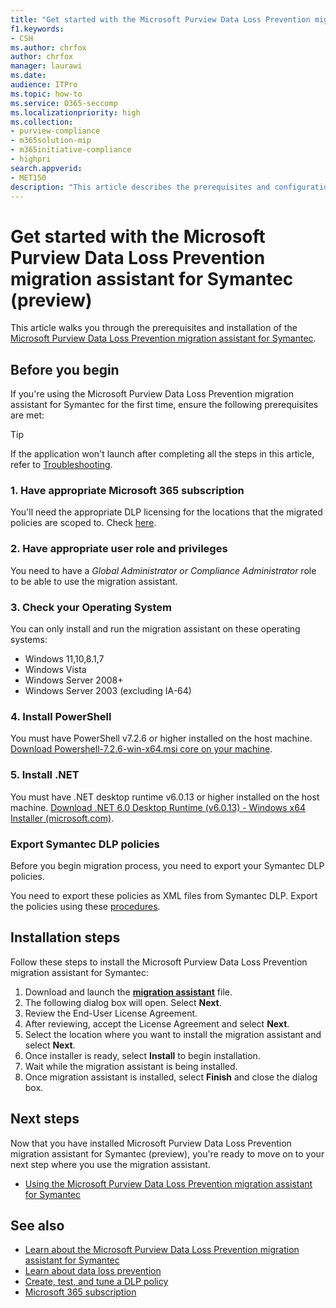 ```yaml
---
title: "Get started with the Microsoft Purview Data Loss Prevention migration assistant for Symantec"
f1.keywords:
- CSH
ms.author: chrfox
author: chrfox
manager: laurawi
ms.date:
audience: ITPro
ms.topic: how-to
ms.service: O365-seccomp
ms.localizationpriority: high
ms.collection: 
- purview-compliance
- m365solution-mip
- m365initiative-compliance
- highpri
search.appverid: 
- MET150
description: "This article describes the prerequisites and configuration of the Microsoft Purview Data Loss Prevention migration assistant for Symantec."
---
```


# Get started with the Microsoft Purview Data Loss Prevention migration assistant for Symantec (preview)

This article walks you through the prerequisites and installation of the [Microsoft Purview Data Loss Prevention migration assistant for Symantec](dlp-migration-assistant-for-symantec-learn.md).

## Before you begin

If you're using the Microsoft Purview Data Loss Prevention migration assistant for Symantec for the first time, ensure the following prerequisites are met:

> [!TIP]
> If the application won't launch after completing all the steps in this article, refer to [Troubleshooting](dlp-migration-assistant-for-symantec-use.md#troubleshooting).

### 1. Have appropriate Microsoft 365 subscription

You'll need the appropriate DLP licensing for the locations that the migrated policies are scoped to. Check [here](https://aka.ms/dlplicensing).

### 2. Have appropriate user role and privileges

You need to have a *Global Administrator or Compliance Administrator* role to be able to use the migration assistant.

### 3. Check your Operating System

You can only install and run the migration assistant on these operating systems:

- Windows 11,10,8.1,7
- Windows Vista
- Windows Server 2008+
- Windows Server 2003 (excluding IA-64)

### 4. Install PowerShell

You must have PowerShell v7.2.6 or higher installed on the host machine. [Download Powershell-7.2.6-win-x64.msi core on your machine](https://github.com/PowerShell/PowerShell/releases/download/v7.2.6/PowerShell-7.2.6-win-x64.msi).

### 5. Install .NET

You must have .NET desktop runtime v6.0.13 or higher installed on the host machine. [Download .NET 6.0 Desktop Runtime (v6.0.13) - Windows x64 Installer (microsoft.com)](https://dotnet.microsoft.com/download/dotnet/thank-you/runtime-desktop-6.0.13-windows-x64-installer?cid=getdotnetcore).

### Export Symantec DLP policies

Before you begin migration process, you need to export your Symantec DLP policies.

You need to export these policies as XML files from Symantec DLP. Export the policies using these [procedures](https://go.microsoft.com/fwlink/?linkid=2221525).

## Installation steps

Follow these steps to install the Microsoft Purview Data Loss Prevention migration assistant for Symantec:

1. Download and launch the **[migration assistant](https://aka.ms/DLPMigrationAssistant)** file.
2. The following dialog box will open. Select **Next**.
3. Review the End-User License Agreement.
4. After reviewing, accept the License Agreement and select **Next**.
5. Select the location where you want to install the migration assistant and select **Next**.
6. Once installer is ready, select **Install** to begin installation.
7. Wait while the migration assistant is being installed.
8. Once migration assistant is installed, select **Finish** and close the dialog box.

## Next steps

Now that you have installed Microsoft Purview Data Loss Prevention migration assistant for Symantec (preview), you're ready to move on to your next step where you use the migration assistant.

- [Using the Microsoft Purview Data Loss Prevention migration assistant for Symantec](dlp-migration-assistant-for-symantec-use.md)

## See also

- [Learn about the Microsoft Purview Data Loss Prevention migration assistant for Symantec](dlp-migration-assistant-for-symantec-learn.md)
- [Learn about data loss prevention](dlp-learn-about-dlp.md)
- [Create, test, and tune a DLP policy](create-test-tune-dlp-policy.md)
- [Microsoft 365 subscription](https://www.microsoft.com/microsoft-365/compare-microsoft-365-enterprise-plans?rtc=1)

